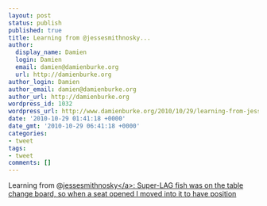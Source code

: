 ```yaml
---
layout: post
status: publish
published: true
title: Learning from @jessesmithnosky...
author:
  display_name: Damien
  login: Damien
  email: damien@damienburke.org
  url: http://damienburke.org
author_login: Damien
author_email: damien@damienburke.org
author_url: http://damienburke.org
wordpress_id: 1032
wordpress_url: http://www.damienburke.org/2010/10/29/learning-from-jessesmithnosky/
date: '2010-10-29 01:41:18 +0000'
date_gmt: '2010-10-29 06:41:18 +0000'
categories:
- tweet
tags:
- tweet
comments: []
---
```

<p>Learning from @<a href="http:&#47;&#47;twitter.com&#47;jessesmithnosky" class="aktt_username">jessesmithnosky<&#47;a>: Super-LAG fish was on the table change board, so when a seat opened I moved into it to have position</p>
